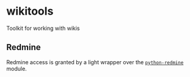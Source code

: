 wikitools
=========

Toolkit for working with wikis


## Redmine

Redmine access is granted by a light wrapper over the [`python-redmine`](https://github.com/maxtepkeev/python-redmine) module.